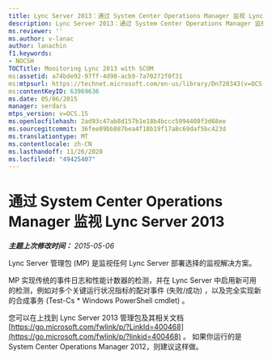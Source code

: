 ```yaml
---
title: Lync Server 2013：通过 System Center Operations Manager 监视 Lync 服务器
description: Lync Server 2013：通过 System Center Operations Manager 监视 Lync 服务器。
ms.reviewer: ''
ms.author: v-lanac
author: lanachin
f1.keywords:
- NOCSH
TOCTitle: Monitoring Lync 2013 with SCOM
ms:assetid: a74bde92-97ff-4d90-acb9-7a70272f0f31
ms:mtpsurl: https://technet.microsoft.com/en-us/library/Dn720343(v=OCS.15)
ms:contentKeyID: 63969636
ms.date: 05/06/2015
manager: serdars
mtps_version: v=OCS.15
ms.openlocfilehash: 2ad93c47ab8d157b1e18b4bccc5094408f3d68ee
ms.sourcegitcommit: 36fee89bb887bea4f18b19f17a8c69daf5bc423d
ms.translationtype: MT
ms.contentlocale: zh-CN
ms.lasthandoff: 11/26/2020
ms.locfileid: "49425407"
---
```

# <a name="monitoring-lync-server-2013-with-system-center-operations-manager"></a>通过 System Center Operations Manager 监视 Lync Server 2013

<div data-xmlns="http://www.w3.org/1999/xhtml">

<div class="topic" data-xmlns="http://www.w3.org/1999/xhtml" data-msxsl="urn:schemas-microsoft-com:xslt" data-cs="https://msdn.microsoft.com/">

<div data-asp="https://msdn2.microsoft.com/asp">



</div>

<div id="mainSection">

<div id="mainBody">

<span> </span>

_**主题上次修改时间：** 2015-05-06_

Lync Server 管理包 (MP) 是监视任何 Lync Server 部署选择的监视解决方案。

MP 实现传统的事件日志和性能计数器的检测，并在 Lync Server 中启用新可用的检测，例如对多个关键运行状况指标的配对事件 (失败/成功) ，以及完全实现新的合成事务 (Test-Cs \* Windows PowerShell cmdlet) 。

您可以在上找到 Lync Server 2013 管理包及其相关文档 [https://go.microsoft.com/fwlink/p/?LinkId=400468](https://go.microsoft.com/fwlink/p/?linkid=400468) 。 如果你运行的是 System Center Operations Manager 2012，则建议这样做。

</div>

<span> </span>

</div>

</div>

</div>

